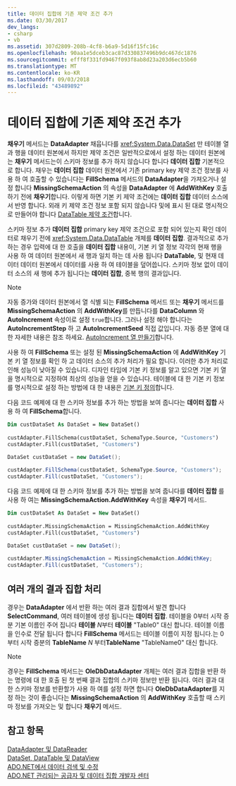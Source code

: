```yaml
---
title: 데이터 집합에 기존 제약 조건 추가
ms.date: 03/30/2017
dev_langs:
- csharp
- vb
ms.assetid: 307d2809-208b-4cf8-b6a9-5d16f15fc16c
ms.openlocfilehash: 90aa1e5dceb3cac87d330837496b9dc467dc1876
ms.sourcegitcommit: efff8f331fd9467f093f8ab8d23a203d6ecb5b60
ms.translationtype: MT
ms.contentlocale: ko-KR
ms.lasthandoff: 09/03/2018
ms.locfileid: "43489892"
---
```

# <a name="adding-existing-constraints-to-a-dataset"></a>데이터 집합에 기존 제약 조건 추가
**채우기** 메서드는 **DataAdapter** 채웁니다를 <xref:System.Data.DataSet> 만 테이블 열과 행을 데이터 원본에서 하지만 제약 조건은 일반적으로에서 설정 하는 데이터 원본에는 **채우기** 메서드는이 스키마 정보를 추가 하지 않습니다 합니다 **데이터 집합** 기본적으로 합니다. 채우는 **데이터 집합** 데이터 원본에서 기존 primary key 제약 조건 정보를 사용 하 여 호출할 수 있습니다는 **FillSchema** 메서드의 **DataAdapter**을 가져오거나 설정 합니다 **MissingSchemaAction** 의 속성을 **DataAdapter** 에 **AddWithKey** 호출 하기 전에 **채우기**합니다. 이렇게 하면 기본 키 제약 조건에는 **데이터 집합** 데이터 소스에서 반영 합니다. 외래 키 제약 조건 정보 포함 되지 않습니다 및에 표시 된 대로 명시적으로 만들어야 합니다 [DataTable 제약 조건](../../../../docs/framework/data/adonet/dataset-datatable-dataview/datatable-constraints.md)합니다.  
  
 스키마 정보 추가 **데이터 집합** primary key 제약 조건으로 포함 되어 있는지 확인 데이터로 채우기 전에 <xref:System.Data.DataTable> 개체를 **데이터 집합**. 결과적으로 추가 하는 경우 입력에 대 한 호출을 **데이터 집합** 내용이, 기본 키 열 정보 각각의 현재 행을 사용 하 여 데이터 원본에서 새 행과 일치 하는 데 사용 됩니다 **DataTable**, 및 현재 데이터 데이터 원본에서 데이터를 사용 하 여 테이블을 덮어씁니다. 스키마 정보 없이 데이터 소스의 새 행에 추가 됩니다는 **데이터 집합**, 중복 행의 결과입니다.  
  
> [!NOTE]
>  자동 증가와 데이터 원본에서 열 식별 되는 **FillSchema** 메서드 또는 **채우기** 메서드를 **MissingSchemaAction** 의  **AddWithKey**를 만듭니다를 **DataColumn** 와 **AutoIncrement** 속성이로 설정 `true`합니다. 그러나 설정 해야 합니다는 **AutoIncrementStep** 하 고 **AutoIncrementSeed** 직접 값입니다. 자동 증분 열에 대 한 자세한 내용은 참조 하세요. [AutoIncrement 열 만들기](../../../../docs/framework/data/adonet/dataset-datatable-dataview/creating-autoincrement-columns.md)합니다.  
  
 사용 하 여 **FillSchema** 또는 설정 된 **MissingSchemaAction** 에 **AddWithKey** 기본 키 열 정보를 확인 하 고 데이터 소스의 추가 처리가 필요 합니다. 이러한 추가 처리로 인해 성능이 낮아질 수 있습니다. 디자인 타임에 기본 키 정보를 알고 있으면 기본 키 열을 명시적으로 지정하여 최상의 성능을 얻을 수 있습니다. 테이블에 대 한 기본 키 정보를 명시적으로 설정 하는 방법에 대 한 내용은 [기본 키 정의](../../../../docs/framework/data/adonet/dataset-datatable-dataview/defining-primary-keys.md)합니다.  
  
 다음 코드 예제에 대 한 스키마 정보를 추가 하는 방법을 보여 줍니다는 **데이터 집합** 사용 하 여 **FillSchema**합니다.  
  
```vb  
Dim custDataSet As DataSet = New DataSet()  
  
custAdapter.FillSchema(custDataSet, SchemaType.Source, "Customers")  
custAdapter.Fill(custDataSet, "Customers")  
```  
  
```csharp  
DataSet custDataSet = new DataSet();  
  
custAdapter.FillSchema(custDataSet, SchemaType.Source, "Customers");  
custAdapter.Fill(custDataSet, "Customers");  
```  
  
 다음 코드 예제에 대 한 스키마 정보를 추가 하는 방법을 보여 줍니다를 **데이터 집합** 를 사용 하 여는 **MissingSchemaAction.AddWithKey** 속성을 **채우기** 메서드.  
  
```vb  
Dim custDataSet As DataSet = New DataSet()  
  
custAdapter.MissingSchemaAction = MissingSchemaAction.AddWithKey  
custAdapter.Fill(custDataSet, "Customers")  
```  
  
```csharp  
DataSet custDataSet = new DataSet();  
  
custAdapter.MissingSchemaAction = MissingSchemaAction.AddWithKey;  
custAdapter.Fill(custDataSet, "Customers");  
```  
  
## <a name="handling-multiple-result-sets"></a>여러 개의 결과 집합 처리  
 경우는 **DataAdapter** 에서 반환 하는 여러 결과 집합에서 발견 합니다 **SelectCommand**, 여러 테이블에 생성 됩니다는 **데이터 집합**. 테이블을 0부터 시작 증분 기본 이름인 주어 집니다 **테이블** *N*부터 **테이블** "Table0" 대신 합니다. 테이블 이름을 인수로 전달 됩니다 합니다 **FillSchema** 메서드는 테이블 이름이 지정 됩니다.는 0부터 시작 증분의 **TableName** *N* 부터**TableName** "TableName0" 대신 합니다.  
  
> [!NOTE]
>  경우는 **FillSchema** 메서드는 **OleDbDataAdapter** 개체는 여러 결과 집합을 반환 하는 명령에 대 한 호출 된 첫 번째 결과 집합의 스키마 정보만 반환 됩니다. 여러 결과 대 한 스키마 정보를 반환할가 사용 하 여를 설정 하면 합니다 **OleDbDataAdapter**를 지정 하는 것이 좋습니다는 **MissingSchemaAction** 의 **AddWithKey** 호출할 때 스키마 정보를 가져오는 및 합니다 **채우기** 메서드.  
  
## <a name="see-also"></a>참고 항목  
 [DataAdapter 및 DataReader](../../../../docs/framework/data/adonet/dataadapters-and-datareaders.md)  
 [DataSet, DataTable 및 DataView](../../../../docs/framework/data/adonet/dataset-datatable-dataview/index.md)  
 [ADO.NET에서 데이터 검색 및 수정](../../../../docs/framework/data/adonet/retrieving-and-modifying-data.md)  
 [ADO.NET 관리되는 공급자 및 데이터 집합 개발자 센터](https://go.microsoft.com/fwlink/?LinkId=217917)

